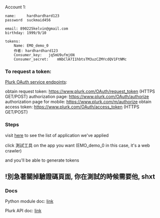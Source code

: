 
Account 1:

    name:     hardhardhard123
    password  suckmaid456

    email: 890225kelvin@gmail.com
    birthday: 1999/9/10

    tokens:
        Name: EMO_demo_0
        作者:	hardhardhard123
        Consumer_key:	jq5mU9ufmj6N
        Consumer_secret:	mNbClA7I1hbtsTM3uzCZMYcdQV1FtNMc


### To request a token:
        
[Plurk OAuth service endpoints](https://www.plurk.com/API/2):

obtain request token: https://www.plurk.com/OAuth/request_token (HTTPS GET/POST)
authorization page: https://www.plurk.com/OAuth/authorize
authorization page for mobile: https://www.plurk.com/m/authorize
obtain access token: https://www.plurk.com/OAuth/access_token (HTTPS GET/POST)


### Steps

visit [here](https://www.plurk.com/PlurkApp/) to see the list of application we've applied

click 測試工具 on the app you want (EMO_demo_0 in this case, it's a web crawler)

and you'll be able to generate tokens


## !別急著關掉驗證碼頁面, 你在測試的時候需要他, shxt


### Docs

Python module doc: [link](https://github.com/clsung/plurk-oauth)

Plurk API doc: [link](https://www.plurk.com/API/2)

